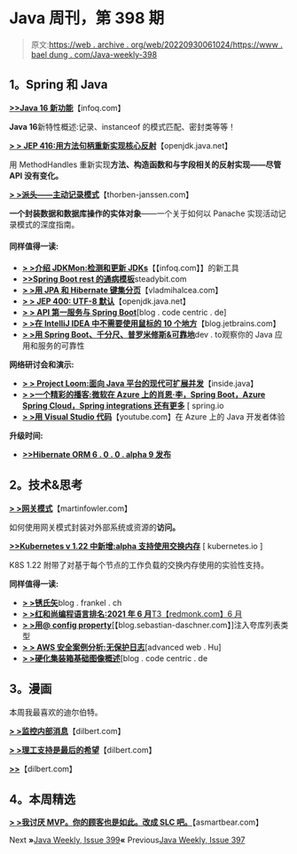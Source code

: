 # Java 周刊，第 398 期

> 原文:[https://web . archive . org/web/20220930061024/https://www . bael dung . com/Java-weekly-398](https://web.archive.org/web/20220930061024/https://www.baeldung.com/java-weekly-398)

## **1。Spring 和 Java**

[**>>Java 16 新功能**](https://web.archive.org/web/20221126230741/https://www.infoq.com/articles/java-16-new-features/)【infoq.com】

**Java 16**新特性概述:记录、instanceof 的模式匹配、密封类等等！

[**> > JEP 416:用方法句柄重新实现核心反射**](https://web.archive.org/web/20221126230741/https://openjdk.java.net/jeps/416)【openjdk.java.net】

用 MethodHandles 重新实现**方法、构造函数和与字段相关的反射实现——尽管 API 没有变化。**

[**> >派头——主动记录模式**](https://web.archive.org/web/20221126230741/https://thorben-janssen.com/panache-active-record-pattern/)【thorben-janssen.com】

**一个封装数据和数据库操作的实体对象**——一个关于如何以 Panache 实现活动记录模式的深度指南。

#### **同样值得一读:**

*   [**> >介绍 JDKMon:检测和更新 JDKs**](https://web.archive.org/web/20221126230741/https://www.infoq.com/news/2021/08/jdkmon-java)【【infoq.com】】的新工具
*   [**>>Spring Boot rest 的通病模板**](https://web.archive.org/web/20221126230741/https://www.steadybit.com/blog/common-pitfall-using-spring-boots-rest-template)steadybit.com
*   [**> >用 JPA 和 Hibernate 键集分页**](https://web.archive.org/web/20221126230741/https://vladmihalcea.com/keyset-pagination-jpa-hibernate/)【vladmihalcea.com】
*   [**> > JEP 400: UTF-8 默认**](https://web.archive.org/web/20221126230741/https://openjdk.java.net/jeps/400)【openjdk.java.net】
*   [**> > API 第一服务与 Spring Boot**](https://web.archive.org/web/20221126230741/https://blog.codecentric.de/en/2021/08/api-first-services-spring-boot/)[blog . code centric . de]
*   [**> >在 IntelliJ IDEA 中不需要使用鼠标的 10 个地方**](https://web.archive.org/web/20221126230741/https://blog.jetbrains.com/idea/2021/08/10-places-you-don-t-need-to-use-the-mouse-in-intellij-idea/)【blog.jetbrains.com】
*   [**> >用 Spring Boot、千分尺、普罗米修斯&可靠地**](https://web.archive.org/web/20221126230741/https://dev.to/reliably/observing-the-reliability-of-your-java-apps-and-services-with-spring-boot-micrometer-prometheus-reliably-27od)dev . to观察你的 Java 应用和服务的可靠性

**网络研讨会和演示:**

*   [**> > Project Loom:面向 Java 平台的现代可扩展并发**](https://web.archive.org/web/20221126230741/https://inside.java/2021/08/02/project-loom/)【inside.java】
*   [**> >一个精彩的播客:微软在 Azure 上的肖恩·李，Spring Boot，Azure Spring Cloud，Spring integrations 还有更多**](https://web.archive.org/web/20221126230741/https://spring.io/blog/2021/08/05/a-bootiful-podcast-microsoft-s-sean-li-on-azure-spring-boot-azure-spring-cloud-spring-integrations-and-more) [ spring.io
*   [**> >用 Visual Studio 代码**](https://web.archive.org/web/20221126230741/https://www.youtube.com/watch?v=1FuWFOWsgkk)【youtube.com】在 Azure 上的 Java 开发者体验

**升级时间:**

*   [**>>Hibernate ORM 6 . 0 . 0 . alpha 9 发布**](https://web.archive.org/web/20221126230741/https://in.relation.to/2021/08/05/orm-600-alpha9/)

## **2。技术&思考**

[**> >网关模式**](https://web.archive.org/web/20221126230741/https://martinfowler.com/articles/gateway-pattern.html)【martinfowler.com】

如何使用网关模式封装对外部系统或资源的**访问。**

[**>>Kubernetes v 1.22 中新增:alpha 支持使用交换内存**](https://web.archive.org/web/20221126230741/https://kubernetes.io/blog/2021/08/09/run-nodes-with-swap-alpha/) [ kubernetes.io ]

K8S 1.22 附带了对基于每个节点的工作负载的交换内存使用的实验性支持。

**同样值得一读:**

*   [**> >锈氏矢**](https://web.archive.org/web/20221126230741/https://blog.frankel.ch/start-rust/9/)blog . frankel . ch
*   [**> >红和尚编程语言排名:2021 年 6 月**T3【redmonk.com】6 月](https://web.archive.org/web/20221126230741/https://redmonk.com/sogrady/2021/08/05/language-rankings-6-21/)
*   [**> >用@ config property**](https://web.archive.org/web/20221126230741/https://blog.sebastian-daschner.com/entries/quarkus-list-configuration-configproperty)[【blog.sebastian-daschner.com】]注入夸库列表类型
*   [**> > AWS 安全案例分析:无保护日志**](https://web.archive.org/web/20221126230741/https://advancedweb.hu/aws-security-case-study-unprotected-logs/)[advanced web . Hu]
*   [**> >硬化集装箱基础图像概述**](https://web.archive.org/web/20221126230741/https://blog.codecentric.de/en/2021/08/overview-of-hardened-container-base-images/)[blog . code centric . de

## **3。漫画**

本周我最喜欢的迪尔伯特。

[**> >监控内部消息**](https://web.archive.org/web/20221126230741/https://dilbert.com/strip/2021-08-11)【dilbert.com】

[**> >理工支持是最后的希望**](https://web.archive.org/web/20221126230741/https://dilbert.com/strip/2021-08-08)【dilbert.com】

[**>>**](https://web.archive.org/web/20221126230741/https://dilbert.com/strip/2021-08-05)【dilbert.com】

## **4。本周精选**

**[> >我讨厌 MVP。你的顾客也是如此。改成 SLC 吧。](https://web.archive.org/web/20221126230741/https://blog.asmartbear.com/slc.html)**【asmartbear.com】

Next **»**[Java Weekly, Issue 399](/web/20221126230741/https://www.baeldung.com/java-weekly-399)**«** Previous[Java Weekly, Issue 397](/web/20221126230741/https://www.baeldung.com/java-weekly-397)